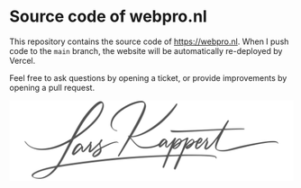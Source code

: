 # Source code of webpro.nl

This repository contains the source code of https://webpro.nl. When I push code
to the `main` branch, the website will be automatically re-deployed by Vercel.

Feel free to ask questions by opening a ticket, or provide improvements by
opening a pull request.

![Lars Kappert](./static/img/signature-black.svg)
